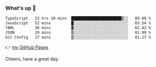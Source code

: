 ### What's up 👋

<!--START_SECTION:waka-->

```txt
TypeScript   22 hrs 10 mins  ██████████████████████▒░░   89.09 %
JavaScript   52 mins         █░░░░░░░░░░░░░░░░░░░░░░░░   03.54 %
YAML         36 mins         ▓░░░░░░░░░░░░░░░░░░░░░░░░   02.42 %
JSON         29 mins         ▒░░░░░░░░░░░░░░░░░░░░░░░░   01.99 %
Git Config   17 mins         ▒░░░░░░░░░░░░░░░░░░░░░░░░   01.17 %
```

<!--END_SECTION:waka-->

👉 [my GitHub Pages](https://ykzhukian.github.io)

Cheers, have a great day.

